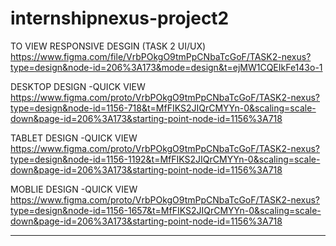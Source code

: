 # internshipnexus-project2
TO VIEW RESPONSIVE DESGIN (TASK 2 UI/UX)
https://www.figma.com/file/VrbPOkgO9tmPpCNbaTcGoF/TASK2-nexus?type=design&node-id=206%3A173&mode=design&t=ejMW1CQEIkFe143o-1

DESKTOP DESIGN -QUICK VIEW
https://www.figma.com/proto/VrbPOkgO9tmPpCNbaTcGoF/TASK2-nexus?type=design&node-id=1156-718&t=MfFIKS2JIQrCMYYn-0&scaling=scale-down&page-id=206%3A173&starting-point-node-id=1156%3A718


TABLET DESIGN -QUICK VIEW
https://www.figma.com/proto/VrbPOkgO9tmPpCNbaTcGoF/TASK2-nexus?type=design&node-id=1156-1192&t=MfFIKS2JIQrCMYYn-0&scaling=scale-down&page-id=206%3A173&starting-point-node-id=1156%3A718


MOBLIE DESIGN -QUICK VIEW
https://www.figma.com/proto/VrbPOkgO9tmPpCNbaTcGoF/TASK2-nexus?type=design&node-id=1156-1657&t=MfFIKS2JIQrCMYYn-0&scaling=scale-down&page-id=206%3A173&starting-point-node-id=1156%3A718

-----------------------------------------------------------------------------------------------------------------------------------------------------------------------------------------
